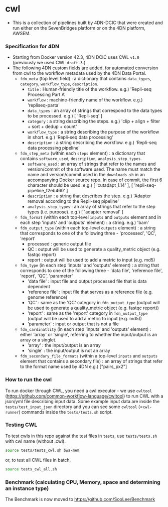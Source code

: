# cwl
* This is a collection of pipelines built by 4DN-DCIC that were created and run either on the SevenBridges platform or on the 4DN platform, AWSEM.

### Specification for 4DN
* Starting from Docker version 42.3, 4DN DCIC uses CWL `v1.0` (previously we used CWL `draft-3`.)
* The following 4DN custom fields are added, for automated conversion from cwl to the workflow metadata used by the 4DN Data Portal.
  * `fdn_meta` (top level field) : a dictionary that contains `data_types`, `category`, `workflow_type`, `description`.
    * `title` : Human-friendly title of the workflow. e.g.) 'Repli-seq Processing Part A'
    * `workflow` : machine-friendly name of the workflow. e.g.) 'repliseq-parta'
    * `data_types` : an array of strings that correspond to the data types to be processed. e.g.) [ 'Repli-seq' ]
    * `category` : a string describing the steps. e.g.) 'clip + align + filter + sort + dedup + count'
    * `workflow_type` : a string describing the purpose of the workflow in short. e.g.) 'Repli-seq data processing'
    * `description` : a string describing the workflow. e.g.) 'Repli-seq data processing pipeline'
  * `fdn_step_meta` (within each `steps` element) : a dictionary that contains `software_used`, `description`, `analysis_step_types`.
    * `software_used` : an array of strings that refer to the names and version/commit of the software used. The name must match the name and version/commit used in the `downloads.sh` in an accompanying Docker source repo. In case of commit, the first 6 character should be used. e.g.) [ 'cutadapt_1.14' ], [ 'repli-seq-pipeline_f2eb460' ]
    * `description` : a string that describes the step. e.g.) 'Adapter removal according to the Repli-seq pipeline'
    * `analysis_step_types` : an array of strings that refer to the step types (i.e. purpose). e.g.) [ 'adapter removal' ]
  * `fdn_format` (within each top-level `inputs` and `outputs` element and in each step 'inputs' and 'outputs' element) : a string. e.g.) 'bam'
  * `fdn_output_type` (within each top-level `outputs` element) : a string that corresponds to one of the following three - 'processed', 'QC', 'report'
    * processed : generic output file
    * QC : output will be used to generate a quality_metric object (e.g. fastqc report)
    * report : output will be used to add a metric to input (e.g. md5)
  * `fdn_type` (in each step 'inputs' and 'outputs' element) : a string that corresponds to one of the following three - 'data file', 'reference file', 'report', 'QC', 'parameter'
    * 'data file' : input file and output processed file that is data dependent
    * 'reference file' : input file that serves as a reference file (e.g. genome reference)
    * 'QC' : same as the 'QC' category in `fdn_output_type` (output will be used to generate a quality_metric object (e.g. fastqc report))
    * 'report' : same as the 'report' category in `fdn_output_type` (output will be used to add a metric to input (e.g. md5))
    * 'parameter' : input or output that is not a file
  * `fdn_cardinatlity` (in each step 'inputs' and 'outputs' element) : either 'array' or 'single', referring to whether the input/output is an array or a singlet.
    * 'array' : the input/output is an array
    * 'single' : the input/output is not an array
  * `fdn_secondary_file_formats`  (within a top-level `inputs` and `outputs` element that contains a secondary file) : an array of strings that refer to the format name used by 4DN e.g.) ["pairs_px2"]


### How to run the cwl
To run docker through CWL, you need a cwl executor - we use `cwltool` (https://github.com/common-workflow-language/cwltool) to run CWL with a json/yml file describing input data. Some example input data are inside the `tests/test_input_json` directory and you can see some `cwltool` (=`cwl-runner`) commands inside the `tests/tests.sh` script.


### Testing CWL
To test cwls in this repo against the test files in `tests`, use `tests/tests.sh` with cwl name (without .cwl).
```bash
source tests/tests_cwl.sh bwa-mem
```

or, to test all CWL files in batch,
```bash
source tests_cwl_all.sh
```

### Benchmark (calculating CPU, Memory, space and determining an instance type)
The Benchmark is now moved to https://github.com/SooLee/Benchmark


